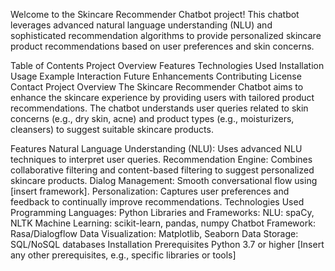 Welcome to the Skincare Recommender Chatbot project! This chatbot leverages advanced natural language understanding (NLU) and sophisticated recommendation algorithms to provide personalized skincare product recommendations based on user preferences and skin concerns.

Table of Contents
Project Overview
Features
Technologies Used
Installation
Usage
Example Interaction
Future Enhancements
Contributing
License
Contact
Project Overview
The Skincare Recommender Chatbot aims to enhance the skincare experience by providing users with tailored product recommendations. The chatbot understands user queries related to skin concerns (e.g., dry skin, acne) and product types (e.g., moisturizers, cleansers) to suggest suitable skincare products.

Features
Natural Language Understanding (NLU): Uses advanced NLU techniques to interpret user queries.
Recommendation Engine: Combines collaborative filtering and content-based filtering to suggest personalized skincare products.
Dialog Management: Smooth conversational flow using [insert framework].
Personalization: Captures user preferences and feedback to continually improve recommendations.
Technologies Used
Programming Languages: Python
Libraries and Frameworks:
NLU: spaCy, NLTK
Machine Learning: scikit-learn, pandas, numpy
Chatbot Framework: Rasa/Dialogflow
Data Visualization: Matplotlib, Seaborn
Data Storage: SQL/NoSQL databases
Installation
Prerequisites
Python 3.7 or higher
[Insert any other prerequisites, e.g., specific libraries or tools]
